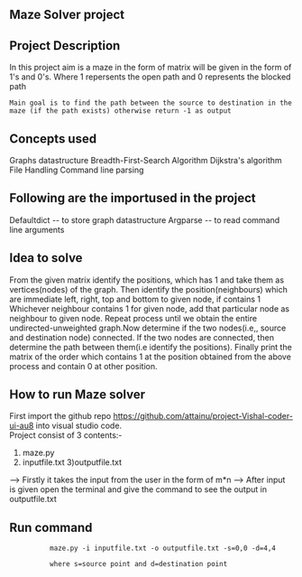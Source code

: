 ##                                             Maze Solver project

## Project Description                                             
In this project aim is a maze in the form of matrix will be given in the form of 1's and 0's. Where 1 repersents the open path and 
0 represents the blocked path

    Main goal is to find the path between the source to destination in the maze (if the path exists) otherwise return -1 as output

## Concepts used
   Graphs datastructure
   Breadth-First-Search Algorithm
   Dijkstra's algorithm
   File Handling
   Command line parsing

## Following are the importused in the project
   Defaultdict -- to store graph datastructure
   Argparse -- to read command line arguments

## Idea to solve
   From the given matrix identify the positions, which has 1 and take them as vertices(nodes) of the graph.
   Then identify the position(neighbours) which are immediate left, right, top and bottom to given node, if contains 1
   Whichever neighbour contains 1 for given node, add that particular node as neighbour to given node.
   Repeat process until we obtain the entire undirected-unweighted graph.Now determine if the two nodes(i.e,, source and
   destination node) connected.
   If the two nodes are connected, then determine the path between them(i.e identify the positions).
   Finally print the matrix of the order which contains 1 at the position obtained from the above process and contain 0 at other position. 

## How to run Maze solver
   First import the github repo https://github.com/attainu/project-Vishal-coder-ui-au8 into visual studio code.  
   Project consist of 3 contents:-
   1) maze.py
   2) inputfile.txt
   3)outputfile.txt

   --> Firstly it takes the input from the user in the form of m*n
   --> After input is given open the terminal and give the command to see the output in outputfile.txt

## Run command
              maze.py -i inputfile.txt -o outputfile.txt -s=0,0 -d=4,4     
              
              where s=source point and d=destination point 


